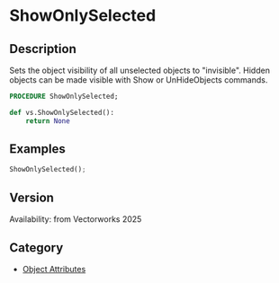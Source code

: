 # ShowOnlySelected

## Description
Sets the object visibility of all unselected objects to &quot;invisible&quot;. Hidden objects can be made visible with Show or UnHideObjects commands.

```pascal
PROCEDURE ShowOnlySelected;
```

```python
def vs.ShowOnlySelected():
    return None
```

## Examples
```python
ShowOnlySelected();
```

## Version
Availability: from Vectorworks 2025

## Category
* [Object Attributes](../Categories/Object%20Attributes.md)
